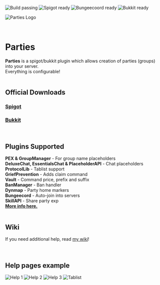 <p align="center">

![Build passing](http://img.shields.io/badge/Build-Passing-green.png)
![Spigot ready](https://img.shields.io/badge/Spigot-Ready-yellow.svg)
![Bungeecoord ready](https://img.shields.io/badge/Bungeecord-Ready-yellowgreen.svg)
![Bukkit ready](https://img.shields.io/badge/Bukkit-Ready-blue.svg)


![Parties Logo](http://alessiodp.com/images/parties.png)

</p>
<br>

# Parties
<b>Parties</b> is a spigot/bukkit plugin which allows creation of parties (groups) into your server.<br>
Everything is configurable!
<br>
<br>

## Official Downloads
### [Spigot](http://www.spigotmc.org/resources/parties.3709/)<br>
### [Bukkit](http://dev.bukkit.org/bukkit-plugins/parties/)<br>
<br>

## Plugins Supported
<b>PEX & GroupManager</b> - For group name placeholders<br>
<b>DeluxeChat, EssentialsChat & PlaceholderAPI</b> - Chat placeholders<br>
<b>ProtocolLib</b> - Tablist support<br>
<b>GriefPrevention</b> - Adds claim command<br>
<b>Vault</b> - Command price, prefix and suffix<br>
<b>BanManager</b> - Ban handler<br>
<b>Dynmap</b> - Party home markers<br>
<b>Bungeecord</b> - Auto-join into servers<br>
<b>SkillAPI</b> - Share party exp<br>
<b>[More info here.](https://github.com/AlessioDP/Parties/wiki/Plugins-Supported)</b><br>
<br>

## Wiki
If you need additional help, read [my wiki](https://github.com/AlessioDP/Parties/wiki)!<br>
<br>
<br>

## Help pages example
![Help 1](http://puu.sh/tbujE/6fa32efba8.jpg)
![Help 2](http://puu.sh/tbusF/bc800c0325.jpg)
![Help 3](http://puu.sh/tbuub/7651a7cc1f.jpg)
![Tablist](http://puu.sh/tbuvy/0428a926d2.jpg)
